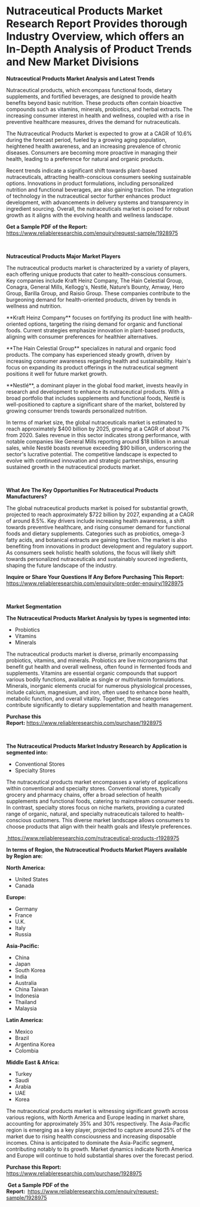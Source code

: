 <p><h1>Nutraceutical Products Market Research Report Provides thorough Industry Overview, which offers an In-Depth Analysis of Product Trends and New Market Divisions</h1></p><p><strong>Nutraceutical Products Market Analysis and Latest Trends</strong></p>
<p><p>Nutraceutical products, which encompass functional foods, dietary supplements, and fortified beverages, are designed to provide health benefits beyond basic nutrition. These products often contain bioactive compounds such as vitamins, minerals, probiotics, and herbal extracts. The increasing consumer interest in health and wellness, coupled with a rise in preventive healthcare measures, drives the demand for nutraceuticals.</p><p>The Nutraceutical Products Market is expected to grow at a CAGR of 10.6% during the forecast period, fueled by a growing aging population, heightened health awareness, and an increasing prevalence of chronic diseases. Consumers are becoming more proactive in managing their health, leading to a preference for natural and organic products. </p><p>Recent trends indicate a significant shift towards plant-based nutraceuticals, attracting health-conscious consumers seeking sustainable options. Innovations in product formulations, including personalized nutrition and functional beverages, are also gaining traction. The integration of technology in the nutraceutical sector further enhances product development, with advancements in delivery systems and transparency in ingredient sourcing. Overall, the nutraceuticals market is poised for robust growth as it aligns with the evolving health and wellness landscape.</p></p>
<p><strong>Get a Sample PDF of the Report:&nbsp;</strong> <a href="https://www.reliableresearchiq.com/enquiry/request-sample/1928975?utm_campaign=2866&utm_medium=2&utm_source=Github&utm_content=ia&utm_term=19042025&utm_id=nutraceutical-products">https://www.reliableresearchiq.com/enquiry/request-sample/1928975</a></p>
<p>&nbsp;</p>
<p><strong>Nutraceutical Products Major Market Players</strong></p>
<p><p>The nutraceutical products market is characterized by a variety of players, each offering unique products that cater to health-conscious consumers. Key companies include Kraft Heinz Company, The Hain Celestial Group, Conagra, General Mills, Kellogg's, Nestlé, Nature’s Bounty, Amway, Hero Group, Barilla Group, and Raisio Group. These companies contribute to the burgeoning demand for health-oriented products, driven by trends in wellness and nutrition.</p><p>**Kraft Heinz Company** focuses on fortifying its product line with health-oriented options, targeting the rising demand for organic and functional foods. Current strategies emphasize innovation in plant-based products, aligning with consumer preferences for healthier alternatives.</p><p>**The Hain Celestial Group** specializes in natural and organic food products. The company has experienced steady growth, driven by increasing consumer awareness regarding health and sustainability. Hain's focus on expanding its product offerings in the nutraceutical segment positions it well for future market growth.</p><p>**Nestlé**, a dominant player in the global food market, invests heavily in research and development to enhance its nutraceutical products. With a broad portfolio that includes supplements and functional foods, Nestlé is well-positioned to capture a significant share of the market, bolstered by growing consumer trends towards personalized nutrition.</p><p>In terms of market size, the global nutraceuticals market is estimated to reach approximately $400 billion by 2025, growing at a CAGR of about 7% from 2020. Sales revenue in this sector indicates strong performance, with notable companies like General Mills reporting around $18 billion in annual sales, while Nestlé boasts revenue exceeding $90 billion, underscoring the sector's lucrative potential. The competitive landscape is expected to evolve with continued innovation and strategic partnerships, ensuring sustained growth in the nutraceutical products market.</p></p>
<p>&nbsp;</p>
<p><strong>What Are The Key Opportunities For Nutraceutical Products Manufacturers?</strong></p>
<p><p>The global nutraceutical products market is poised for substantial growth, projected to reach approximately $722 billion by 2027, expanding at a CAGR of around 8.5%. Key drivers include increasing health awareness, a shift towards preventive healthcare, and rising consumer demand for functional foods and dietary supplements. Categories such as probiotics, omega-3 fatty acids, and botanical extracts are gaining traction. The market is also benefiting from innovations in product development and regulatory support. As consumers seek holistic health solutions, the focus will likely shift towards personalized nutraceuticals and sustainably sourced ingredients, shaping the future landscape of the industry.</p></p>
<p><strong>Inquire or Share Your Questions If Any Before Purchasing This Report:</strong> <a href="https://www.reliableresearchiq.com/enquiry/pre-order-enquiry/1928975?utm_campaign=2866&utm_medium=2&utm_source=Github&utm_content=ia&utm_term=19042025&utm_id=nutraceutical-products">https://www.reliableresearchiq.com/enquiry/pre-order-enquiry/1928975</a></p>
<p>&nbsp;</p>
<p><strong>Market Segmentation</strong></p>
<p><strong>The Nutraceutical Products Market Analysis by types is segmented into:</strong></p>
<p><ul><li>Probiotics</li><li>Vitamins</li><li>Minerals</li></ul></p>
<p><p>The nutraceutical products market is diverse, primarily encompassing probiotics, vitamins, and minerals. Probiotics are live microorganisms that benefit gut health and overall wellness, often found in fermented foods and supplements. Vitamins are essential organic compounds that support various bodily functions, available as single or multivitamin formulations. Minerals, inorganic elements crucial for numerous physiological processes, include calcium, magnesium, and iron, often used to enhance bone health, metabolic function, and overall vitality. Together, these categories contribute significantly to dietary supplementation and health management.</p></p>
<p><strong>Purchase this Report:&nbsp;</strong><a href="https://www.reliableresearchiq.com/purchase/1928975?utm_campaign=2866&utm_medium=2&utm_source=Github&utm_content=ia&utm_term=19042025&utm_id=nutraceutical-products">https://www.reliableresearchiq.com/purchase/1928975</a></p>
<p>&nbsp;</p>
<p><strong>The Nutraceutical Products Market Industry Research by Application is segmented into:</strong></p>
<p><ul><li>Conventional Stores</li><li>Specialty Stores</li></ul></p>
<p><p>The nutraceutical products market encompasses a variety of applications within conventional and specialty stores. Conventional stores, typically grocery and pharmacy chains, offer a broad selection of health supplements and functional foods, catering to mainstream consumer needs. In contrast, specialty stores focus on niche markets, providing a curated range of organic, natural, and specialty nutraceuticals tailored to health-conscious customers. This diverse market landscape allows consumers to choose products that align with their health goals and lifestyle preferences.</p></p>
<p><a href="https://www.reliableresearchiq.com/nutraceutical-products-r1928975?utm_campaign=2866&utm_medium=2&utm_source=Github&utm_content=ia&utm_term=19042025&utm_id=nutraceutical-products">&nbsp;https://www.reliableresearchiq.com/nutraceutical-products-r1928975</a></p>
<p><strong>In terms of Region, the Nutraceutical Products Market Players available by Region are:</strong></p>
<p>
    <p> <strong> North America: </strong>
        <ul>
            <li>United States</li>
            <li>Canada</li>
        </ul>
        </p> 
    <p> <strong> Europe: </strong>
        <ul>
            <li>Germany</li>
            <li>France</li>
            <li>U.K.</li>
            <li>Italy</li>
            <li>Russia</li>
        </ul>
        </p> 
    <p> <strong> Asia-Pacific: </strong>
        <ul>
            <li>China</li>
            <li>Japan</li>
            <li>South Korea</li>
            <li>India</li>
            <li>Australia</li>
            <li>China Taiwan</li>
            <li>Indonesia</li>
            <li>Thailand</li>
            <li>Malaysia</li>
        </ul>
        </p> 
    <p> <strong> Latin America: </strong>
        <ul>
            <li>Mexico</li>
            <li>Brazil</li>
            <li>Argentina Korea</li>
            <li>Colombia</li>
        </ul>
        </p> 
    <p> <strong> Middle East & Africa: </strong>
        <ul>
            <li>Turkey</li>
            <li>Saudi</li>
            <li>Arabia</li>
            <li>UAE</li>
            <li>Korea</li>
        </ul>
    </p>
    </p>
<p><p>The nutraceutical products market is witnessing significant growth across various regions, with North America and Europe leading in market share, accounting for approximately 35% and 30% respectively. The Asia-Pacific region is emerging as a key player, projected to capture around 25% of the market due to rising health consciousness and increasing disposable incomes. China is anticipated to dominate the Asia-Pacific segment, contributing notably to its growth. Market dynamics indicate North America and Europe will continue to hold substantial shares over the forecast period.</p></p>
<p><strong>Purchase this Report: </strong><a href="https://www.reliableresearchiq.com/purchase/1928975?utm_campaign=2866&utm_medium=2&utm_source=Github&utm_content=ia&utm_term=19042025&utm_id=nutraceutical-products">https://www.reliableresearchiq.com/purchase/1928975</a></p>
<p>&nbsp;<strong>Get a Sample PDF of the Report:&nbsp;&nbsp;</strong><a href="https://www.reliableresearchiq.com/enquiry/request-sample/1928975?utm_campaign=2866&utm_medium=2&utm_source=Github&utm_content=ia&utm_term=19042025&utm_id=nutraceutical-products">https://www.reliableresearchiq.com/enquiry/request-sample/1928975</a></p>
<p><strong></strong></p>
<p><p></p><p></p><p></p></p>